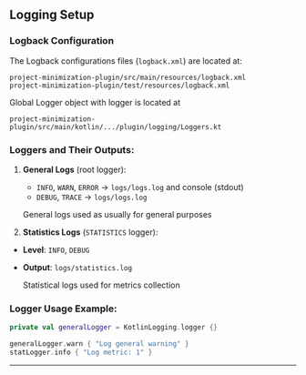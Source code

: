 ## Logging Setup

### Logback Configuration
The Logback configurations files (`logback.xml`) are located at:
```
project-minimization-plugin/src/main/resources/logback.xml
project-minimization-plugin/test/resources/logback.xml
```
Global Logger object with logger is located at
```
project-minimization-plugin/src/main/kotlin/.../plugin/logging/Loggers.kt
```


### Loggers and Their Outputs:

1. **General Logs** (root logger):
    - `INFO`, `WARN`, `ERROR` -> `logs/logs.log` and console (stdout)
    - `DEBUG`, `TRACE` -> `logs/logs.log`
   
    
    General logs used as usually for general purposes 


2. **Statistics Logs** (`STATISTICS` logger):
- **Level**: `INFO`, `DEBUG`
- **Output**: `logs/statistics.log`


    Statistical logs used for metrics collection

### Logger Usage Example:
```kotlin
private val generalLogger = KotlinLogging.logger {}

generalLogger.warn { "Log general warning" }
statLogger.info { "Log metric: 1" }
```

---